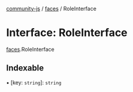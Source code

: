[community-js](../README.md) / [faces](../modules/faces.md) / RoleInterface

# Interface: RoleInterface

[faces](../modules/faces.md).RoleInterface

## Indexable

▪ [key: `string`]: `string`
